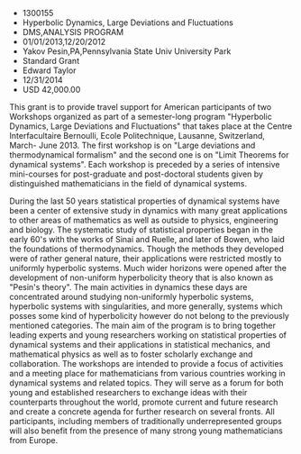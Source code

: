 
* 1300155
* Hyperbolic Dynamics, Large Deviations and Fluctuations
* DMS,ANALYSIS PROGRAM
* 01/01/2013,12/20/2012
* Yakov Pesin,PA,Pennsylvania State Univ University Park
* Standard Grant
* Edward Taylor
* 12/31/2014
* USD 42,000.00

This grant is to provide travel support for American participants of two
Workshops organized as part of a semester-long program "Hyperbolic Dynamics,
Large Deviations and Fluctuations" that takes place at the Centre
Interfacultaire Bernoulli, Ecole Politechnique, Lausanne, Switzerland, March-
June 2013. The first workshop is on "Large deviations and thermodynamical
formalism" and the second one is on "Limit Theorems for dynamical systems". Each
workshop is preceded by a series of intensive mini-courses for post-graduate and
post-doctoral students given by distinguished mathematicians in the field of
dynamical systems.

During the last 50 years statistical properties of dynamical systems have been a
center of extensive study in dynamics with many great applications to other
areas of mathematics as well as outside to physics, engineering and biology. The
systematic study of statistical properties began in the early 60's with the
works of Sinai and Ruelle, and later of Bowen, who laid the foundations of
thermodynamics. Though the methods they developed were of rather general nature,
their applications were restricted mostly to uniformly hyperbolic systems. Much
wider horizons were opened after the development of non-uniform hyperbolicity
theory that is also known as "Pesin's theory". The main activities in dynamics
these days are concentrated around studying non-uniformly hyperbolic systems,
hyperbolic systems with singularities, and more generally, systems which posses
some kind of hyperbolicity however do not belong to the previously mentioned
categories. The main aim of the program is to bring together leading experts and
young researchers working on statistical properties of dynamical systems and
their applications in statistical mechanics, and mathematical physics as well as
to foster scholarly exchange and collaboration. The workshops are intended to
provide a focus of activities and a meeting place for mathematicians from
various countries working in dynamical systems and related topics. They will
serve as a forum for both young and established researchers to exchange ideas
with their counterparts throughout the world, promote current and future
research and create a concrete agenda for further research on several fronts.
All participants, including members of traditionally underrepresented groups
will also benefit from the presence of many strong young mathematicians from
Europe.
